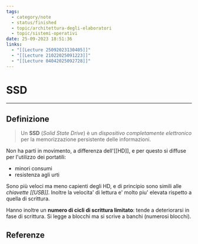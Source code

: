 ```yaml
---
tags:
  - category/note
  - status/finished
  - topic/architettura-degli-elaboratori
  - topic/sistemi-operativi
date: 25-09-2023 18:51:36
links:
  - "[[Lecture 25092023130405]]"
  - "[[Lecture 21022025091223]]"
  - "[[Lecture 04042025092728]]"
---
```

# SSD
---
## Definizione
> Un **SSD** (_Solid State Drive_) è un _dispositivo completamente elettronico_ per la memorizzazione persistente delle informazioni.

Non ha parti in movimento, a differenza dell'[[HD]], e per questo si diffuse per l'utilizzo dei portatili:
- minori consumi
- resistenza agli urti

Sono più veloci ma meno capienti degli HD, e di principio sono simili alle _chiavette [[USB]]_. Inoltre la velocita' di lettura e' molto piu' elevata rispetto a quella di scrittura.

Hanno inoltre un **numero di cicli di scrittura limitato**: tende a deteriorarsi in fase di scrittura. Si legge a blocchi ma si scrive a banchi (numerosi blocchi). 

## Referenze